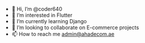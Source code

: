 - 👋 Hi, I’m @coder640
- 👀 I’m interested in Flutter
- 🌱 I’m currently learning Django
- 💞️ I’m looking to collaborate on E-commerce projects
- 📫 How to reach me admin@ahadecom.ae

<!---
coder640/coder640 is a ✨ special ✨ repository because its `README.md` (this file) appears on your GitHub profile.
You can click the Preview link to take a look at your changes.
--->
